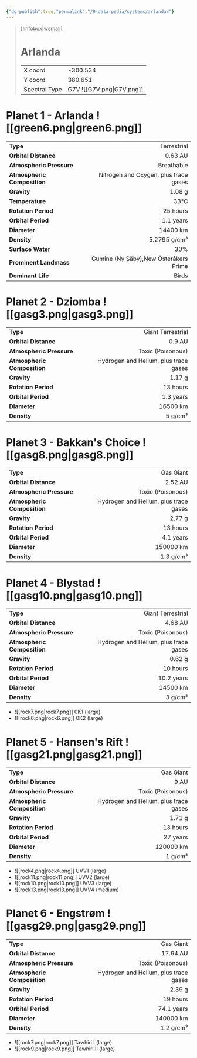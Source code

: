```yaml
---
{"dg-publish":true,"permalink":"/9-data-pedia/systems/arlanda/"}
---
```


> [!infobox|wsmall]
> # Arlanda
> | | |
> | - | - |
> | X coord | -300.534 |
> | Y coord| 380.651 |
> | Spectral Type | G7V ![[G7V.png\|G7V.png]] |

# Planet 1 - Arlanda ![[green6.png\|green6.png]]
|                             |                           |
| --------------------------- | -------------------------:|
| **Type**                    |             Terrestrial |
| **Orbital Distance**        |   0.63 AU |
| **Atmospheric Pressure**    |       Breathable |
| **Atmospheric Composition** |      Nitrogen and Oxygen, plus trace gases |
| **Gravity**                 |        1.08 g |
| **Temperature**             |    33°C |
| **Rotation Period**         |  25 hours |
| **Orbital Period** | 1.1 years |
| **Diameter**                |      14400 km | 
| **Density**                 |    5.2795 g/cm³ |
| **Surface Water**           |           30% | 
| **Prominent Landmass**      |         Gumine (Ny Säby),New Österåkers Prime | 
| **Dominant Life**           |         Birds |





# Planet 2 - Dziomba ![[gasg3.png\|gasg3.png]]
|                             |                           |
| --------------------------- | -------------------------:|
| **Type**                    |             Giant Terrestrial |
| **Orbital Distance**        |   0.9 AU |
| **Atmospheric Pressure**    |       Toxic (Poisonous) |
| **Atmospheric Composition** |      Hydrogen and Helium, plus trace gases |
| **Gravity**                 |        1.17 g |
| **Rotation Period**         |  13 hours |
| **Orbital Period** | 1.3 years |
| **Diameter**                |      16500 km | 
| **Density**                 |    5 g/cm³ |





# Planet 3 - Bakkan's Choice ![[gasg8.png\|gasg8.png]]
|                             |                           |
| --------------------------- | -------------------------:|
| **Type**                    |             Gas Giant |
| **Orbital Distance**        |   2.52 AU |
| **Atmospheric Pressure**    |       Toxic (Poisonous) |
| **Atmospheric Composition** |      Hydrogen and Helium, plus trace gases |
| **Gravity**                 |        2.77 g |
| **Rotation Period**         |  13 hours |
| **Orbital Period** | 4.1 years |
| **Diameter**                |      150000 km | 
| **Density**                 |    1.3 g/cm³ |





# Planet 4 - Blystad ![[gasg10.png\|gasg10.png]]
|                             |                           |
| --------------------------- | -------------------------:|
| **Type**                    |             Giant Terrestrial |
| **Orbital Distance**        |   4.68 AU |
| **Atmospheric Pressure**    |       Toxic (Poisonous) |
| **Atmospheric Composition** |      Hydrogen and Helium, plus trace gases |
| **Gravity**                 |        0.62 g |
| **Rotation Period**         |  10 hours |
| **Orbital Period** | 10.2 years |
| **Diameter**                |      14500 km | 
| **Density**                 |    3 g/cm³ |



- ![[rock7.png\|rock7.png]] 0K1 (large)
- ![[rock6.png\|rock6.png]] 0K2 (large)


# Planet 5 - Hansen's Rift ![[gasg21.png\|gasg21.png]]
|                             |                           |
| --------------------------- | -------------------------:|
| **Type**                    |             Gas Giant |
| **Orbital Distance**        |   9 AU |
| **Atmospheric Pressure**    |       Toxic (Poisonous) |
| **Atmospheric Composition** |      Hydrogen and Helium, plus trace gases |
| **Gravity**                 |        1.71 g |
| **Rotation Period**         |  13 hours |
| **Orbital Period** | 27 years |
| **Diameter**                |      120000 km | 
| **Density**                 |    1 g/cm³ |



- ![[rock4.png\|rock4.png]] UVV1 (large)
- ![[rock11.png\|rock11.png]] UVV2 (large)
- ![[rock10.png\|rock10.png]] UVV3 (large)
- ![[rock13.png\|rock13.png]] UVV4 (medium)


# Planet 6 - Engstrøm ![[gasg29.png\|gasg29.png]]
|                             |                           |
| --------------------------- | -------------------------:|
| **Type**                    |             Gas Giant |
| **Orbital Distance**        |   17.64 AU |
| **Atmospheric Pressure**    |       Toxic (Poisonous) |
| **Atmospheric Composition** |      Hydrogen and Helium, plus trace gases |
| **Gravity**                 |        2.39 g |
| **Rotation Period**         |  19 hours |
| **Orbital Period** | 74.1 years |
| **Diameter**                |      140000 km | 
| **Density**                 |    1.2 g/cm³ |



- ![[rock7.png\|rock7.png]] Tawhiri I (large)
- ![[rock9.png\|rock9.png]] Tawhiri II (large)


